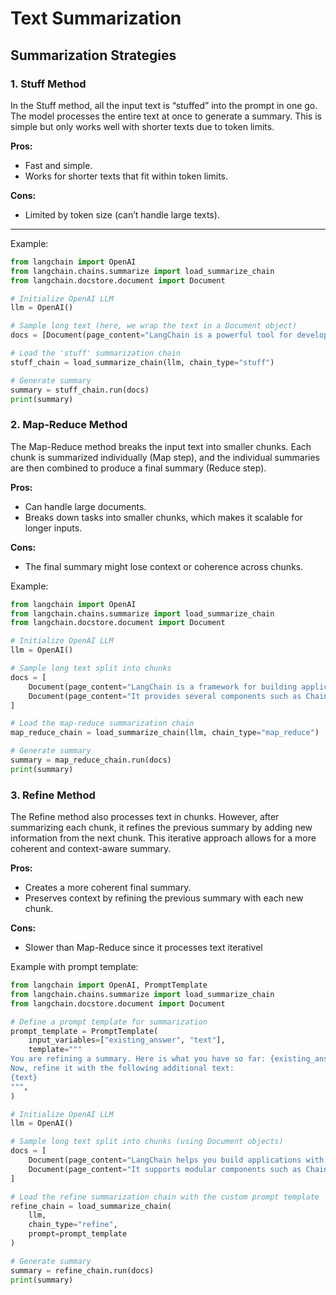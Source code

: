 # Text Summarization

## Summarization Strategies
### 1. Stuff Method
In the Stuff method, all the input text is “stuffed” into the prompt in one go. The model processes the entire text at once to generate a summary. This is simple but only works well with shorter texts due to token limits.

**Pros:**
- Fast and simple.
- Works for shorter texts that fit within token limits.

**Cons:**
- Limited by token size (can’t handle large texts).
---

Example:

 ```python
from langchain import OpenAI
from langchain.chains.summarize import load_summarize_chain
from langchain.docstore.document import Document

# Initialize OpenAI LLM
llm = OpenAI()

# Sample long text (here, we wrap the text in a Document object)
docs = [Document(page_content="LangChain is a powerful tool for developing applications with language models.")]

# Load the 'stuff' summarization chain
stuff_chain = load_summarize_chain(llm, chain_type="stuff")

# Generate summary
summary = stuff_chain.run(docs)
print(summary)


```

### 2. Map-Reduce Method
The Map-Reduce method breaks the input text into smaller chunks. Each chunk is summarized individually (Map step), and the individual summaries are then combined to produce a final summary (Reduce step).

**Pros:**
- Can handle large documents.
- Breaks down tasks into smaller chunks, which makes it scalable for longer inputs.

**Cons:**
- The final summary might lose context or coherence across chunks.

Example:
```python
from langchain import OpenAI
from langchain.chains.summarize import load_summarize_chain
from langchain.docstore.document import Document

# Initialize OpenAI LLM
llm = OpenAI()

# Sample long text split into chunks
docs = [
    Document(page_content="LangChain is a framework for building applications powered by LLMs."),
    Document(page_content="It provides several components such as Chains, Agents, Prompts, and Memory.")
]

# Load the map-reduce summarization chain
map_reduce_chain = load_summarize_chain(llm, chain_type="map_reduce")

# Generate summary
summary = map_reduce_chain.run(docs)
print(summary)

```

### 3. Refine Method
The Refine method also processes text in chunks. However, after summarizing each chunk, it refines the previous summary by adding new information from the next chunk. This iterative approach allows for a more coherent and context-aware summary.

**Pros:**
- Creates a more coherent final summary.
- Preserves context by refining the previous summary with each new chunk.

**Cons:**
- Slower than Map-Reduce since it processes text iterativel


Example with prompt template:
```python
from langchain import OpenAI, PromptTemplate
from langchain.chains.summarize import load_summarize_chain
from langchain.docstore.document import Document

# Define a prompt template for summarization
prompt_template = PromptTemplate(
    input_variables=["existing_answer", "text"],
    template="""
You are refining a summary. Here is what you have so far: {existing_answer}
Now, refine it with the following additional text:
{text}
""",
)

# Initialize OpenAI LLM
llm = OpenAI()

# Sample long text split into chunks (using Document objects)
docs = [
    Document(page_content="LangChain helps you build applications with language models."),
    Document(page_content="It supports modular components such as Chains, Agents, and Memory.")
]

# Load the refine summarization chain with the custom prompt template
refine_chain = load_summarize_chain(
    llm,
    chain_type="refine",
    prompt=prompt_template
)

# Generate summary
summary = refine_chain.run(docs)
print(summary)


```



